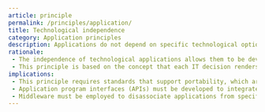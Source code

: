 ```yaml
---
article: principle
permalink: /principles/application/
title: Technological independence
category: Application principles
description: Applications do not depend on specific technological options and, therefore, can function on different technology platforms. The IT architecture must be planned to reduce the impact of technological changes in the business.
rationale: 
 - The independence of technological applications allows them to be developed, adapted, and operated under the best cost-to-benefit ratio. Alternatively, technology (which is subject to supplier dependence and obsolescence) becomes the users' motivation, rather than their requirements.
 - This principle is based on the concept that each IT decision renders us dependent of such technology. The purpose of this principle is to ensure that the software is not dependent on specific operating system software or particular hardware.
implications:
 - This principle requires standards that support portability, which are often called open standards.
 - Application program interfaces (APIs) must be developed to integrate existing applications with operating environments and applications developed based on the enterprise architecture.
 - Middleware must be employed to disassociate applications from specific software solutions.
---
```


